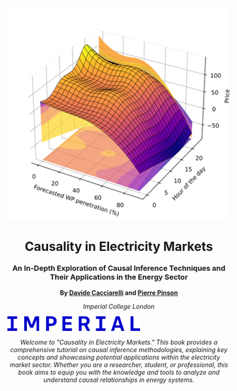 <!-- Cover Image -->

<p align="center">
  <img src="penetration_apx.png" alt="fishy" class="bg-primary mb-1" width="500px"/>
</p>


<!-- Title and Subtitle -->
<h1 align="center">Causality in Electricity Markets</h1>
<h3 align="center">An In-Depth Exploration of Causal Inference Techniques and Their Applications in the Energy Sector</h3>

<!-- Author Information -->
<p align="center">
  <strong>By <a href="https://sites.google.com/view/dcacciarelli">Davide Cacciarelli</a> and <a href="https://pierrepinson.com/">Pierre Pinson</a></strong>
</p>
<p align="center">
  <em>Imperial College London</em>
</p>

<!-- University Logo -->
<img src="imperial_logo.png" alt="fishy" width="300px">

<!-- Brief Introduction -->
<p align="center">
  <em>Welcome to "Causality in Electricity Markets." This book provides a comprehensive tutorial on causal inference methodologies, explaining key concepts and showcasing potential applications within the electricity market sector. Whether you are a researcher, student, or professional, this book aims to equip you with the knowledge and tools to analyze and understand causal relationships in energy systems.</em>
</p>
